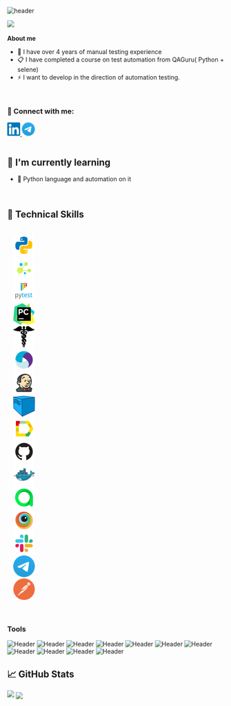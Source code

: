 ![header](https://capsule-render.vercel.app/api?type=waving&color=gradient&customColorList=24&height=200&section=header&text=Hi%20there!&fontAlignY=35&fontSize=60&desc=I'm%20Bohdan%20Obruch&descAlignY=60&descSize=50&animation=twinkling&fontColor=E9E9E9F3&descAlign=60&fontAlign=25)

<p>
  <img src="https://readme-typing-svg.herokuapp.com?color=8B5DDF&font=Lemon&size=33&center=true&vCenter=true&lines=QA+Engineer">
</p>

**About me**


- 💼 I have over 4 years of manual testing experience
- 📋 I have completed a course on test automation from QAGuru( Python + selene)
- ⚡ I want to develop in the direction of automation testing.
<br>


### 🤝 Connect with me:

  <div>
  <a href="https://www.linkedin.com/in/bohdan-obruch/">
    <img width="6%" src="images/logo/linkedin.svg" alt="LinkedIn"/>
  </a>
  <a href="https://t.me/BohdanO1">
    <img width="6%" src="images/logo/telegram.svg" alt="Telegram"/>
  </a>
</div>
<br>

## 🌱 I'm currently learning

- 📌 Python language and automation on it
<br>

## 💼 Technical Skills

<p  align="left">
<code>
  <img src="images/logo/python.svg" width="50" height="50"  alt="Python"/>
  <img src="images/logo/selene.png" width="50" height="50"  alt="Pytest"/>
  <img src="images/logo/pytest.png" width="50" height="50"  alt="Selene"/>
  <img src="images/logo/pycharm.png" width="50" height="50"  alt="PyCharm"/>
  <img src="images/logo/request.png" width="50" height="50"  alt="Requests"/>
  <img src="images/logo/appium.svg" width="50" height="50"  alt="Appium"/>
  <img src="images/logo/jenkins.png" width="50" height="50"  alt="Jenkins"/>
  <img src="images/logo/selenoid.png" width="50" height="50"  alt="Selenoid"/>
  <img src="images/logo/Allure.svg" width="50" height="50"  alt="Allure TestOps"/>
  <img src="images/logo/GitHub.svg" width="50" height="50"  alt="Jira"/>
  <img src="images/logo/docker.svg" width="50" height="50"  alt="Github"/>
  <img src="images/logo/Allure_TO.svg" width="50" height="50"  alt="Telegram"/>
  <img src="images/logo/browserstack.svg" width="50" height="50"  alt="Github"/>
  <img src="images/logo/slack.svg" width="50" height="50"  alt="Telegram"/>
  <img src="images/logo/telegram.svg" width="50" height="50"  alt="Github"/>
  <img src="images/logo/postman.png" width="50" height="50"  alt="Telegram"/>
</code>
</p>
<br>

### Tools
![Header](https://img.shields.io/badge/Jira-090909?style=for-the-badge&logo=jira&logoColor=136be1)
![Header](https://img.shields.io/badge/Postman-090909?style=for-the-badge&logo=postman&logoColor=f76935)
![Header](https://img.shields.io/badge/Swagger-090909?style=for-the-badge&logo=swagger&logoColor=7ede2b)
![Header](https://img.shields.io/badge/Github-090909?style=for-the-badge&logo=github&logoColor=8cc4d7)
![Header](https://img.shields.io/badge/Figma-090909?style=for-the-badge&logo=figma&logoColor=7d5fa6)
![Header](https://img.shields.io/badge/Jenkins-090909?style=for-the-badge&logo=jenkins&logoColor=f7f7f7)
![Header](https://img.shields.io/badge/MySQL-090909?style=for-the-badge&logo=mysql&logoColor=00618a)
![Header](https://img.shields.io/badge/DevTools-090909?style=for-the-badge&logo=googlechrome&logoColor=2674f2)
![Header](https://img.shields.io/badge/Android_Studio-090909?style=for-the-badge&logo=androidstudio&logoColor=3ad07d)
![Header](https://img.shields.io/badge/Fiddler-090909?style=for-the-badge&logo=fiddler&logoColor=8cc4d7)
![Header](https://img.shields.io/badge/CharlesProxy-090909?style=for-the-badge&logo=charlesproxy&logoColor=8cc4d7)
<br>

## 📈 GitHub Stats 

![](https://github-readme-stats.vercel.app/api?username=BohdanObruch&show_icons=true&theme=radical)
<a><img align="center" src="https://github-readme-stats.vercel.app/api/top-langs/?username=BohdanObruch&layout=compact&theme=radical&hide_border=false" /></a>



